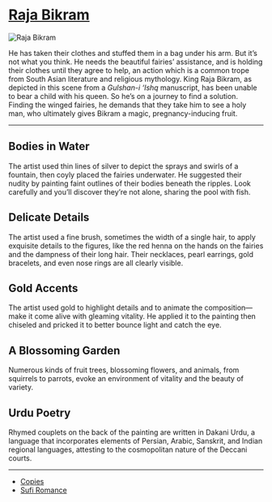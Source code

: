 # [Raja Bikram](http://artstories.artsmia.org/#/o/4829)
![Raja Bikram](http://api.artsmia.org/images/4829/large.jpg)

He has taken their clothes and stuffed them in a bag under his arm. But it’s not what you think. He needs the beautiful fairies’ assistance, and is holding their clothes until they agree to help, an action which is a common trope from South Asian literature and religious mythology. King Raja Bikram, as depicted in this scene from a *Gulshan-i ‘Ishq* manuscript, has been unable to bear a child with his queen. So he’s on a journey to find a solution. Finding the winged fairies, he demands that they take him to see a holy man, who ultimately gives Bikram a magic, pregnancy-inducing fruit.

---

## Bodies in Water

The artist used thin lines of silver to depict the sprays and swirls of a fountain, then coyly placed the fairies underwater. He suggested their nudity by painting faint outlines of their bodies beneath the ripples. Look carefully and you’ll discover they’re not alone, sharing the pool with fish.

## Delicate Details

The artist used a fine brush, sometimes the width of a single hair, to apply exquisite details to the figures, like the red henna on the hands on the fairies and the dampness of their long hair. Their necklaces, pearl earrings, gold bracelets, and even nose rings are all clearly visible.

## Gold Accents

The artist used gold to highlight details and to animate the composition—make it come alive with gleaming vitality. He applied it to the painting then chiseled and pricked it to better bounce light and catch the eye.

## A Blossoming Garden

Numerous kinds of fruit trees, blossoming flowers, and animals, from squirrels to parrots, evoke an environment of vitality and the beauty of variety.

## Urdu Poetry

Rhymed couplets on the back of the painting are written in Dakani Urdu, a language that incorporates elements of Persian, Arabic, Sanskrit, and Indian regional languages, attesting to the cosmopolitan nature of the Deccani courts.

---

* [Copies](../stories/copies.md)
* [Sufi Romance](../stories/sufi-romance.md)
